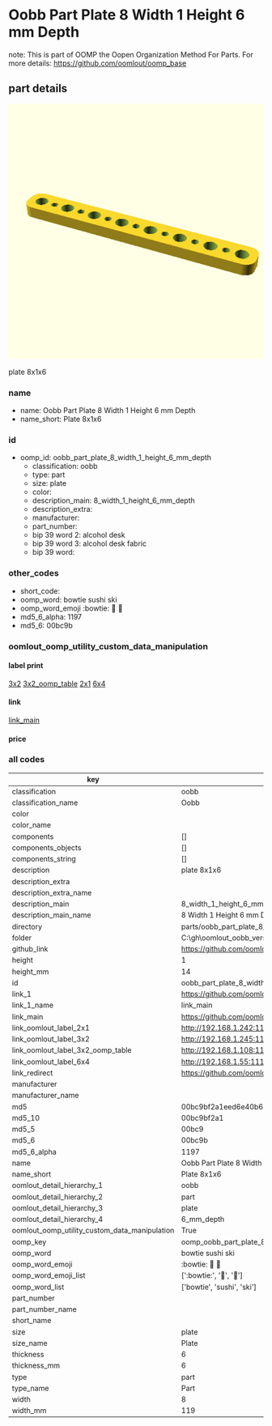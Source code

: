 # Oobb Part Plate 8 Width 1 Height 6 mm Depth  

note: This is part of OOMP the Oopen Organization Method For Parts. For more details: https://github.com/oomlout/oomp_base

##  part details
  

[![](3dpr.png)](3dpr.png)

plate 8x1x6



### name
* name: Oobb Part Plate 8 Width 1 Height 6 mm Depth
* name_short: Plate 8x1x6 
### id
* oomp_id: oobb_part_plate_8_width_1_height_6_mm_depth
  * classification: oobb
  * type: part
  * size: plate
  * color: 
  * description_main: 8_width_1_height_6_mm_depth
  * description_extra: 
  * manufacturer: 
  * part_number: 
  * bip 39 word 2: alcohol desk
  * bip 39 word 3: alcohol desk fabric
  * bip 39 word: 

### other_codes
* short_code: 
* oomp_word: bowtie sushi ski
* oomp_word_emoji :bowtie: :sushi: :ski:
* md5_6_alpha: 1197
* md5_6: 00bc9b






### oomlout_oomp_utility_custom_data_manipulation
#### label print
[3x2](http://192.168.1.245:1112/?label=oomp%201197)
[3x2_oomp_table](http://192.168.1.108:1112/?label=oomp%201197)
[2x1](http://192.168.1.242:1112/?label=oomp%201197)
[6x4](http://192.168.1.55:1112/?label=oomp%201197)    

#### link

[link_main](https://github.com/oomlout/oomlout_oobb_version_4_generated_parts/tree/main/navigation_oomp/oobb/part/plate/8_width_1_height_6_mm_depth/part)                              

#### price







### all codes 
| key | value |  
| --- | --- |  
| classification | oobb |  
| classification_name | Oobb |  
| color |  |  
| color_name |  |  
| components | [] |  
| components_objects | [] |  
| components_string | [] |  
| description | plate 8x1x6 |  
| description_extra |  |  
| description_extra_name |  |  
| description_main | 8_width_1_height_6_mm_depth |  
| description_main_name | 8 Width 1 Height 6 mm Depth |  
| directory | parts/oobb_part_plate_8_width_1_height_6_mm_depth |  
| folder | C:\gh\oomlout_oobb_version_4_generated_parts\parts\oobb_part_plate_8_width_1_height_6_mm_depth |  
| github_link | https://github.com/oomlout/oomlout_oomp_part_src/tree/main/parts/oobb_part_plate_8_width_1_height_6_mm_depth |  
| height | 1 |  
| height_mm | 14 |  
| id | oobb_part_plate_8_width_1_height_6_mm_depth |  
| link_1 | https://github.com/oomlout/oomlout_oobb_version_4_generated_parts/tree/main/navigation_oomp/oobb/part/plate/8_width_1_height_6_mm_depth/part |  
| link_1_name | link_main |  
| link_main | https://github.com/oomlout/oomlout_oobb_version_4_generated_parts/tree/main/navigation_oomp/oobb/part/plate/8_width_1_height_6_mm_depth/part |  
| link_oomlout_label_2x1 | http://192.168.1.242:1112/?label=oomp%201197 |  
| link_oomlout_label_3x2 | http://192.168.1.245:1112/?label=oomp%201197 |  
| link_oomlout_label_3x2_oomp_table | http://192.168.1.108:1112/?label=oomp%201197 |  
| link_oomlout_label_6x4 | http://192.168.1.55:1112/?label=oomp%201197 |  
| link_redirect | https://github.com/oomlout/oomlout_oobb_version_4_generated_parts/tree/main/parts/oobb_plate_08_01_06 |  
| manufacturer |  |  
| manufacturer_name |  |  
| md5 | 00bc9bf2a1eed6e40b69b886a2cef830 |  
| md5_10 | 00bc9bf2a1 |  
| md5_5 | 00bc9 |  
| md5_6 | 00bc9b |  
| md5_6_alpha | 1197 |  
| name | Oobb Part Plate 8 Width 1 Height 6 mm Depth |  
| name_short | Plate 8x1x6  |  
| oomlout_detail_hierarchy_1 | oobb |  
| oomlout_detail_hierarchy_2 | part |  
| oomlout_detail_hierarchy_3 | plate |  
| oomlout_detail_hierarchy_4 | 6_mm_depth |  
| oomlout_oomp_utility_custom_data_manipulation | True |  
| oomp_key | oomp_oobb_part_plate_8_width_1_height_6_mm_depth |  
| oomp_word | bowtie sushi ski |  
| oomp_word_emoji | :bowtie: :sushi: :ski: |  
| oomp_word_emoji_list | [':bowtie:', ':sushi:', ':ski:'] |  
| oomp_word_list | ['bowtie', 'sushi', 'ski'] |  
| part_number |  |  
| part_number_name |  |  
| short_name |  |  
| size | plate |  
| size_name | Plate |  
| thickness | 6 |  
| thickness_mm | 6 |  
| type | part |  
| type_name | Part |  
| width | 8 |  
| width_mm | 119 |  
